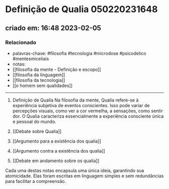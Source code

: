 # Definição de Qualia  050220231648

## criado em: 16:48 2023-02-05

### Relacionado

- palavras-chave: #filosofia #tecnologia #microdose #psicodelico #mentesmiceliais 
- notas: 
- [[filosofia da mente - Definição e escopo]]
- [[filosofia da linguagem]]
- [[filosofia da tecnologia]]
- [[o homem sem qualidades]]
---



1.  Definição de Qualia 
   Na filosofia da mente, Qualia refere-se à experiência subjetiva de eventos conscientes. Isso pode variar de percepções visuais, como ver a cor vermelha, a sensações, como sentir dor. O Qualia caracteriza essencialmente a experiência consciente única e pessoal do mundo.

2.  [[Debate sobre Qualia]]

3.  [[Argumento para a existência dos qualia]]

4.  [[Argumento contra a existência dos qualia]]

5.  [[Debate em andamento sobre os qualia]]

Cada uma destas notas encapsula uma única ideia, garantindo sua atomicidade. Elas foram escritas em linguagem simples e sem redundâncias para facilitar a compreensão.
